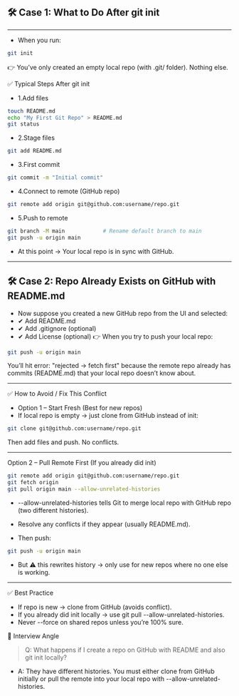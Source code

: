 ## 🛠️ Case 1: What to Do After git init

---

- When you run:
```bash
git init
```
👉 You’ve only created an empty local repo (with .git/ folder). Nothing else.

✅ Typical Steps After git init

- 1.Add files
```bash
touch README.md
echo "My First Git Repo" > README.md
git status
```

- 2.Stage files
```bash
git add README.md
```

- 3.First commit
```bash
git commit -m "Initial commit"
```

- 4.Connect to remote (GitHub repo)
```bash
git remote add origin git@github.com:username/repo.git
```

- 5.Push to remote
```bash
git branch -M main            # Rename default branch to main
git push -u origin main
```
- At this point → Your local repo is in sync with GitHub.

---

## 🛠️ Case 2: Repo Already Exists on GitHub with README.md

- Now suppose you created a new GitHub repo from the UI and selected:
- ✔ Add README.md
- ✔ Add .gitignore (optional)
- ✔ Add License (optional)
👉 When you try to push your local repo:
```bash
git push -u origin main
```
You’ll hit error: "rejected → fetch first" because the remote repo already has commits (README.md) that your local repo doesn’t know about.

---

✅ How to Avoid / Fix This Conflict

- Option 1 – Start Fresh (Best for new repos)
- If local repo is empty → just clone from GitHub instead of init:
```bash
git clone git@github.com:username/repo.git
```
Then add files and push. No conflicts.

---

Option 2 – Pull Remote First (If you already did init)
```bash
git remote add origin git@github.com:username/repo.git
git fetch origin
git pull origin main --allow-unrelated-histories
```
- --allow-unrelated-histories tells Git to merge local repo with GitHub repo (two different histories).

- Resolve any conflicts if they appear (usually README.md).

- Then push:
```bash
git push -u origin main
```
- But ⚠️ this rewrites history → only use for new repos where no one else is working.

---

✅ Best Practice

- If repo is new → clone from GitHub (avoids conflict).
- If you already did init locally → use git pull --allow-unrelated-histories.
- Never --force on shared repos unless you’re 100% sure.

🧩 Interview Angle

> Q: What happens if I create a repo on GitHub with README and also git init locally?
- A: They have different histories. You must either clone from GitHub initially or pull the remote into your local repo with --allow-unrelated-histories.

